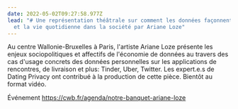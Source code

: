 ```yaml
---
date: 2022-05-02T09:27:58.977Z
lead: "# Une représentation théâtrale sur comment les données façonnent l'amour
  et la vie quotidienne dans la société par Ariane Loze"
---
```

Au centre Wallonie-Bruxelles à Paris, l'artiste Ariane Loze présente les enjeux sociopolitiques et affectifs de l'économie de données au travers des cas d'usage concrets des données personnelles sur les applications de rencontres, de livraison et plus: Tinder, Uber, Twitter. Les expert.e.s de Dating Privacy ont contribué à la production de cette pièce. Bientôt au format vidéo.

Événement <https://cwb.fr/agenda/notre-banquet-ariane-loze>